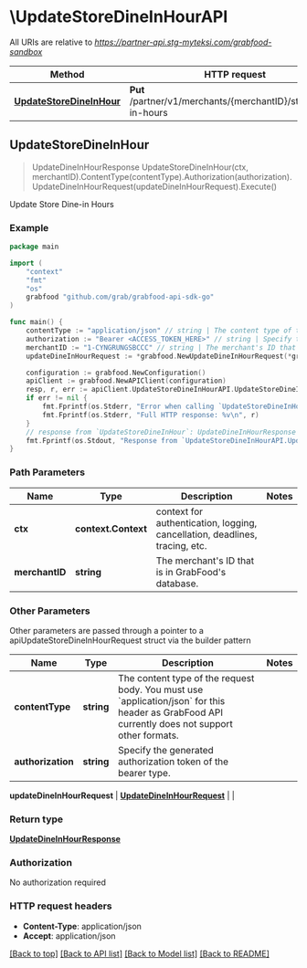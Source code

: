 # \UpdateStoreDineInHourAPI

All URIs are relative to *https://partner-api.stg-myteksi.com/grabfood-sandbox*

Method | HTTP request | Description
------------- | ------------- | -------------
[**UpdateStoreDineInHour**](UpdateStoreDineInHourAPI.md#UpdateStoreDineInHour) | **Put** /partner/v1/merchants/{merchantID}/store/dine-in-hours | Update Store Dine-in Hours



## UpdateStoreDineInHour

> UpdateDineInHourResponse UpdateStoreDineInHour(ctx, merchantID).ContentType(contentType).Authorization(authorization).UpdateDineInHourRequest(updateDineInHourRequest).Execute()

Update Store Dine-in Hours

### Example

```go
package main

import (
	"context"
	"fmt"
	"os"
	grabfood "github.com/grab/grabfood-api-sdk-go"
)

func main() {
	contentType := "application/json" // string | The content type of the request body. You must use `application/json` for this header as GrabFood API currently does not support other formats.
	authorization := "Bearer <ACCESS_TOKEN_HERE>" // string | Specify the generated authorization token of the bearer type.
	merchantID := "1-CYNGRUNGSBCCC" // string | The merchant's ID that is in GrabFood's database.
	updateDineInHourRequest := *grabfood.NewUpdateDineInHourRequest(*grabfood.NewStoreHour([]grabfood.OpenPeriod{*grabfood.NewOpenPeriod("11:30", "21:30")}, []grabfood.OpenPeriod{*grabfood.NewOpenPeriod("11:30", "21:30")}, []grabfood.OpenPeriod{*grabfood.NewOpenPeriod("11:30", "21:30")}, []grabfood.OpenPeriod{*grabfood.NewOpenPeriod("11:30", "21:30")}, []grabfood.OpenPeriod{*grabfood.NewOpenPeriod("11:30", "21:30")}, []grabfood.OpenPeriod{*grabfood.NewOpenPeriod("11:30", "21:30")}, []grabfood.OpenPeriod{*grabfood.NewOpenPeriod("11:30", "21:30")})) // UpdateDineInHourRequest | 

	configuration := grabfood.NewConfiguration()
	apiClient := grabfood.NewAPIClient(configuration)
	resp, r, err := apiClient.UpdateStoreDineInHourAPI.UpdateStoreDineInHour(context.Background(), merchantID).ContentType(contentType).Authorization(authorization).UpdateDineInHourRequest(updateDineInHourRequest).Execute()
	if err != nil {
		fmt.Fprintf(os.Stderr, "Error when calling `UpdateStoreDineInHourAPI.UpdateStoreDineInHour``: %v\n", err)
		fmt.Fprintf(os.Stderr, "Full HTTP response: %v\n", r)
	}
	// response from `UpdateStoreDineInHour`: UpdateDineInHourResponse
	fmt.Fprintf(os.Stdout, "Response from `UpdateStoreDineInHourAPI.UpdateStoreDineInHour`: %v\n", resp)
}
```

### Path Parameters


Name | Type | Description  | Notes
------------- | ------------- | ------------- | -------------
**ctx** | **context.Context** | context for authentication, logging, cancellation, deadlines, tracing, etc.
**merchantID** | **string** | The merchant&#39;s ID that is in GrabFood&#39;s database. | 

### Other Parameters

Other parameters are passed through a pointer to a apiUpdateStoreDineInHourRequest struct via the builder pattern


Name | Type | Description  | Notes
------------- | ------------- | ------------- | -------------
 **contentType** | **string** | The content type of the request body. You must use &#x60;application/json&#x60; for this header as GrabFood API currently does not support other formats. | 
 **authorization** | **string** | Specify the generated authorization token of the bearer type. | 

 **updateDineInHourRequest** | [**UpdateDineInHourRequest**](UpdateDineInHourRequest.md) |  | 

### Return type

[**UpdateDineInHourResponse**](UpdateDineInHourResponse.md)

### Authorization

No authorization required

### HTTP request headers

- **Content-Type**: application/json
- **Accept**: application/json

[[Back to top]](#) [[Back to API list]](../README.md#documentation-for-api-endpoints)
[[Back to Model list]](../README.md#documentation-for-models)
[[Back to README]](../README.md)

